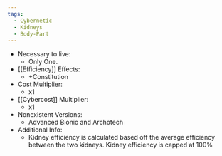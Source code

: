 ```yaml
---
tags:
  - Cybernetic
  - Kidneys
  - Body-Part
---
```

* Necessary to live:
	* Only One.
* [[Efficiency]] Effects:
	* +Constitution
* Cost Multiplier:
	* x1
* [[Cybercost]] Multiplier:
	* x1
* Nonexistent Versions:
	* Advanced Bionic and Archotech
* Additional Info:
	* Kidney efficiency is calculated based off the average efficiency between the two kidneys. Kidney efficiency is capped at 100%